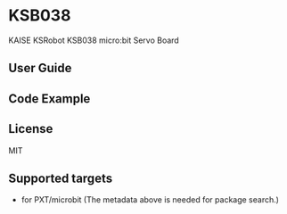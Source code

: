 # KSB038
KAISE KSRobot KSB038 micro:bit Servo Board

## User Guide 

## Code Example 

## License

MIT

## Supported targets

* for PXT/microbit
(The metadata above is needed for package search.)


